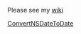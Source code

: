 Please see my [wiki](https://github.com/dagware/DanThomas/wiki)

[ConvertNSDateToDate](JXA/ConvertNSDateToDate.md)
